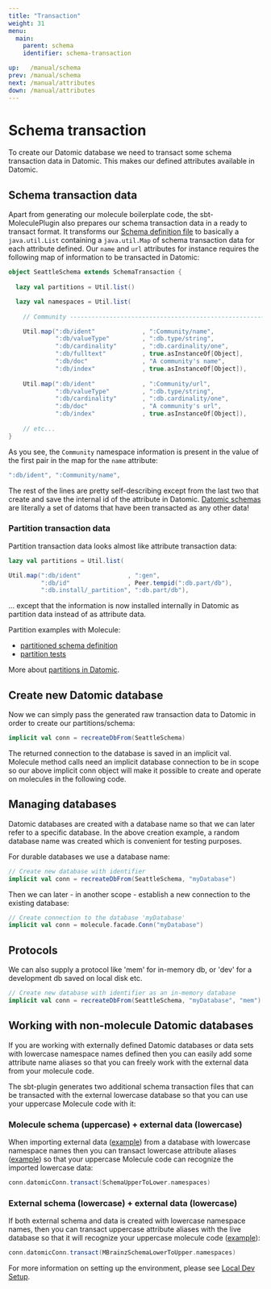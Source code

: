 ```yaml
---
title: "Transaction"
weight: 31
menu:
  main:
    parent: schema
    identifier: schema-transaction

up:   /manual/schema
prev: /manual/schema
next: /manual/attributes
down: /manual/attributes
---
```


# Schema transaction

To create our Datomic database we need to transact some schema transaction data in Datomic. This makes our 
defined attributes available in Datomic.


## Schema transaction data

Apart from generating our molecule boilerplate code, the sbt-MoleculePlugin also prepares our schema transaction data in
 a ready to transact format. It transforms our [Schema definition file](/manual/schema) to
basically a `java.util.List` containing a `java.util.Map` of schema transaction data for each attribute defined. 
Our `name` and `url` attributes for instance requires the following map of information to be transacted in Datomic:

```scala
object SeattleSchema extends SchemaTransaction {
  
  lazy val partitions = Util.list()

  lazy val namespaces = Util.list(
    
    // Community --------------------------------------------------------

    Util.map(":db/ident"             , ":Community/name",
             ":db/valueType"         , ":db.type/string",
             ":db/cardinality"       , ":db.cardinality/one",
             ":db/fulltext"          , true.asInstanceOf[Object],
             ":db/doc"               , "A community's name",
             ":db/index"             , true.asInstanceOf[Object]),
    
    Util.map(":db/ident"             , ":Community/url",
             ":db/valueType"         , ":db.type/string",
             ":db/cardinality"       , ":db.cardinality/one",
             ":db/doc"               , "A community's url",
             ":db/index"             , true.asInstanceOf[Object]),
             
    // etc...
}
```
As you see, the `Community` namespace information is present in the value of the first pair in the map for 
the `name` attribute: 

```scala
":db/ident", ":Community/name",
```
The rest of the lines are pretty self-describing except from the last two that create and save the 
internal id of the attribute in Datomic. [Datomic schemas](https://docs.datomic.com/on-prem/schema.html) are 
literally a set of datoms that have been transacted as any other data!


### Partition transaction data

Partition transaction data looks almost like attribute transaction data:

```scala
lazy val partitions = Util.list(

Util.map(":db/ident"             , ":gen",
         ":db/id"                , Peer.tempid(":db.part/db"),
         ":db.install/_partition", ":db.part/db"),
```
... except that the information is now installed internally in Datomic as partition data instead of as attribute data.

Partition examples with Molecule:

- [partitioned schema definition](https://github.com/scalamolecule/molecule/blob/master/coretests/src/main/scala/molecule/coretests/schemaDef/schema/PartitionTestDefinition.scala) 
- [partition tests](https://github.com/scalamolecule/molecule/blob/master/coretests/src/test/scala/molecule/coretests/schemaDef/partition.scala) 

More about [partitions in Datomic](https://docs.datomic.com/on-prem/indexes.html#partitions).


## Create new Datomic database

Now we can simply pass the generated raw transaction data to Datomic in order to create our partitions/schema:

```scala
implicit val conn = recreateDbFrom(SeattleSchema)
```

The returned connection to the database is saved in an implicit val. Molecule method calls need an implicit database connection
to be in scope so our above implicit conn object will make it possible to create and operate on molecules in the following code.


## Managing databases

Datomic databases are created with a database name so that we can later refer to a specific database. In the above creation example, 
a random database name was created which is convenient for testing purposes. 

For durable databases we use a database name:

```scala
// Create new database with identifier
implicit val conn = recreateDbFrom(SeattleSchema, "myDatabase")
```
Then we can later - in another scope - establish a new connection to the existing database:

```scala
// Create connection to the database 'myDatabase' 
implicit val conn = molecule.facade.Conn("myDatabase")
```

## Protocols

We can also supply a protocol like 'mem' for in-memory db, or 'dev' for a development db saved on local disk etc. 

```scala
// Create new database with identifier as an in-memory database
implicit val conn = recreateDbFrom(SeattleSchema, "myDatabase", "mem")
```


## Working with non-molecule Datomic databases

If you are working with externally defined Datomic databases or data sets with lowercase namespace
names defined then you can easily add some attribute name aliases so that you can freely
work with the external data from your molecule code.

The sbt-plugin generates two additional schema transaction files
that can be transacted with the external lowercase database so that you can use your 
uppercase Molecule code with it:

### Molecule schema (uppercase) + external data (lowercase) 

When importing external data 
([example](https://github.com/scalamolecule/molecule/blob/master/examples/src/test/scala/molecule/examples/seattle/SeattleTests.scala#L367-L368)) 
from a database with lowercase namespace names then you can 
transact lowercase attribute aliases 
([example](https://github.com/scalamolecule/molecule/blob/master/examples/src/test/scala/molecule/examples/seattle/SeattleSpec.scala#L18)) 
so that your uppercase Molecule code can recognize the 
imported lowercase data:

```scala
conn.datomicConn.transact(SchemaUpperToLower.namespaces)
```

### External schema (lowercase) + external data (lowercase) 

If both external schema and data is created with lowercase namespace names, then you can transact
uppercase attribute aliases with the live database so that it will recognize your uppercase
molecule code
([example](https://github.com/scalamolecule/molecule/blob/master/examples/src/test/scala/molecule/examples/mbrainz/MBrainz.scala#L38)):

```scala
conn.datomicConn.transact(MBrainzSchemaLowerToUpper.namespaces)
```


For more information on setting up the environment, please see [Local Dev Setup](https://docs.datomic.com/on-prem/dev-setup.html).

